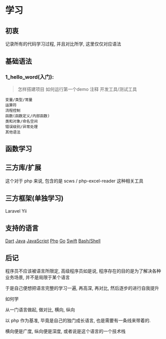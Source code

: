 # 学习

## 初衷

记录所有的代码学习过程, 并且对比所学, 这里仅仅对应语法

## 基础语法

### 1_hello_word(入门):

> 怎样搭建项目
> 如何运行第一个demo
> 注释
> 开发工具/测试工具

```
变量/类型/常量
运算符
流程控制
函数(函数定义/内部函数)
类和对象/命名空间
错误级别/异常处理
其他语法
```

## 函数学习

## 三方库/扩展
这个对于 php 来说, 包含的是 scws / php-excel-reader 这种相关工具

## 三方框架(单独学习)
Laravel
Yii

## 支持的语言

[Dart](https://dart.dev/)
[Java](https://docs.oracle.com/en/java/index.html)
[JavaScript](https://developer.mozilla.org/zh-CN/docs/Web/JavaScript)
[Php](https://www.php.net/docs.php)
[Go](https://golang.org/doc/)
[Swift](https://swift.org/documentation/)
[Bash/Shell](https://www.gnu.org/software/bash/manual/html_node/index.html)


## 后记

程序员不应该被语言所限定, 高级程序员如是说, 程序存在的目的是为了解决各种业务场景, 并不是局限于某个语言

于是自己便想把语言完整的学习一遍, 再高深, 再对比, 然后逐步的进行自我提升

如何学

从一门语言做起, 做对比, 横向, 纵向

以 php 作为基准, 毕竟是自己的独门成长语言, 也是需要有一条线来带着的.

横向便是广度, 纵向便是深度, 或者说是这个语言的一个技术栈